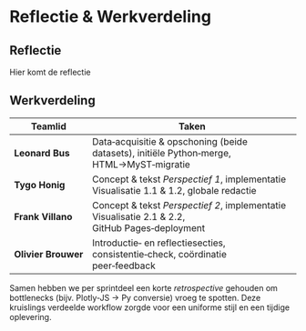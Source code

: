 # Reflectie & Werkverdeling

## Reflectie

Hier komt de reflectie

## Werkverdeling

| Teamlid | Taken |
|---------|-------|
| **Leonard Bus** | Data‑acquisitie & opschoning (beide datasets), initiële Python‑merge, HTML→MyST‑migratie |
| **Tygo Honig**  | Concept & tekst *Perspectief 1*, implementatie Visualisatie 1.1 & 1.2, globale redactie |
| **Frank Villano** | Concept & tekst *Perspectief 2*, implementatie Visualisatie 2.1 & 2.2, GitHub Pages‑deployment |
| **Olivier Brouwer** | Introductie‑ en reflectiesecties, consistentie‑check, coördinatie peer‑feedback |

Samen hebben we per sprintdeel een korte _retrospective_ gehouden om bottlenecks (bijv. Plotly‑JS → Py conversie) vroeg te spotten. Deze kruislings verdeelde workflow zorgde voor een uniforme stijl en een tijdige oplevering.
